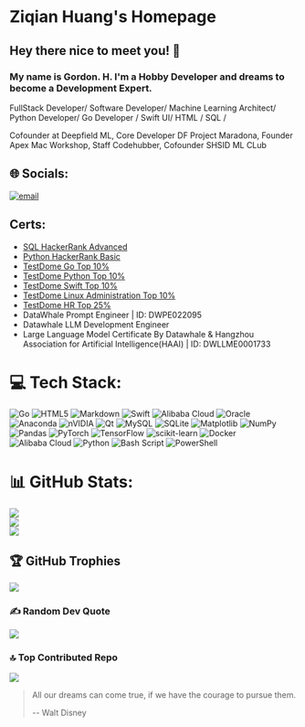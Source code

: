 
# Ziqian Huang's Homepage

## Hey there nice to meet you!  👋
### My name is Gordon. H. I'm a Hobby Developer and dreams to become a Development Expert. 
FullStack Developer/ Software Developer/ Machine Learning Architect/ Python Developer/ Go Developer / Swift UI/ HTML / SQL /

Cofounder at Deepfield ML, Core Developer DF Project Maradona, Founder Apex Mac Workshop, Staff Codehubber, Cofounder SHSID ML CLub

## 🌐 Socials:
[![email](https://img.shields.io/badge/Email-D14836?logo=gmail&logoColor=white)](mailto:mlfusion@outlook.com) 
## Certs:
* [SQL HackerRank Advanced](https://www.hackerrank.com/certificates/ad02ccc01634)
* [Python HackerRank Basic](https://www.hackerrank.com/certificates/d53d647f61af)
* [TestDome Go Top 10%](https://www.testdome.com/certificates/d2b907e0d0f244c28eafcdc3e519ff98)
* [TestDome Python Top 10%](https://www.testdome.com/certificates/7beaa38ee4fc42f2b5dea79da8223df8)
* [TestDome Swift Top 10%](https://www.testdome.com/certificates/3a52a5cd52a34f8789e8bdef73deee93)
* [TestDome Linux Administration Top 10%](https://www.testdome.com/certificates/9afedc8c12cc4cf3a1d52f25a186b3b0)
* [TestDome HR Top 25%](https://www.testdome.com/certificates/32e5f65e04694f91a1475ae7dcd7ab31)
* DataWhale Prompt Engineer | ID: DWPE022095
* Datawhale LLM Development Engineer
* Large Language Model Certificate By Datawhale & Hangzhou Association for Artificial Intelligence(HAAI) | ID: DWLLME0001733
# 💻 Tech Stack:
![Go](https://img.shields.io/badge/go-%2300ADD8.svg?style=for-the-badge&logo=go&logoColor=white) ![HTML5](https://img.shields.io/badge/html5-%23E34F26.svg?style=for-the-badge&logo=html5&logoColor=white) ![Markdown](https://img.shields.io/badge/markdown-%23000000.svg?style=for-the-badge&logo=markdown&logoColor=white) ![Swift](https://img.shields.io/badge/swift-F54A2A?style=for-the-badge&logo=swift&logoColor=white) ![Alibaba Cloud](https://img.shields.io/badge/AlibabaCloud-%23FF6701.svg?style=for-the-badge&logo=alibabacloud&logoColor=white) ![Oracle](https://img.shields.io/badge/Oracle-F80000?style=for-the-badge&logo=oracle&logoColor=white) ![Anaconda](https://img.shields.io/badge/Anaconda-%2344A833.svg?style=for-the-badge&logo=anaconda&logoColor=white) ![nVIDIA](https://img.shields.io/badge/cuda-000000.svg?style=for-the-badge&logo=nVIDIA&logoColor=green) ![Qt](https://img.shields.io/badge/Qt-%23217346.svg?style=for-the-badge&logo=Qt&logoColor=white) ![MySQL](https://img.shields.io/badge/mysql-4479A1.svg?style=for-the-badge&logo=mysql&logoColor=white) ![SQLite](https://img.shields.io/badge/sqlite-%2307405e.svg?style=for-the-badge&logo=sqlite&logoColor=white) ![Matplotlib](https://img.shields.io/badge/Matplotlib-%23ffffff.svg?style=for-the-badge&logo=Matplotlib&logoColor=black) ![NumPy](https://img.shields.io/badge/numpy-%23013243.svg?style=for-the-badge&logo=numpy&logoColor=white) ![Pandas](https://img.shields.io/badge/pandas-%23150458.svg?style=for-the-badge&logo=pandas&logoColor=white) ![PyTorch](https://img.shields.io/badge/PyTorch-%23EE4C2C.svg?style=for-the-badge&logo=PyTorch&logoColor=white) ![TensorFlow](https://img.shields.io/badge/TensorFlow-%23FF6F00.svg?style=for-the-badge&logo=TensorFlow&logoColor=white) ![scikit-learn](https://img.shields.io/badge/scikit--learn-%23F7931E.svg?style=for-the-badge&logo=scikit-learn&logoColor=white) ![Docker](https://img.shields.io/badge/docker-%230db7ed.svg?style=for-the-badge&logo=docker&logoColor=white) ![Alibaba Cloud](https://img.shields.io/badge/AlibabaCloud-%23FF6701.svg?style=for-the-badge&logo=alibabacloud&logoColor=white) ![Python](https://img.shields.io/badge/python-3670A0?style=for-the-badge&logo=python&logoColor=ffdd54) ![Bash Script](https://img.shields.io/badge/bash_script-%23121011.svg?style=for-the-badge&logo=gnu-bash&logoColor=white) ![PowerShell](https://img.shields.io/badge/PowerShell-%235391FE.svg?style=for-the-badge&logo=powershell&logoColor=white)
# 📊 GitHub Stats:
![](https://github-readme-stats.vercel.app/api?username=Ziqian-Huang0607&theme=dark&hide_border=false&include_all_commits=true&count_private=true)<br/>
![](https://nirzak-streak-stats.vercel.app/?user=Ziqian-Huang0607&theme=dark&hide_border=false)<br/>
![](https://github-readme-stats.vercel.app/api/top-langs/?username=Ziqian-Huang0607&theme=dark&hide_border=false&include_all_commits=true&count_private=true&layout=compact)

## 🏆 GitHub Trophies
![](https://github-profile-trophy.vercel.app/?username=Ziqian-Huang0607&theme=radical&no-frame=false&no-bg=true&margin-w=4)

### ✍️ Random Dev Quote
![](https://quotes-github-readme.vercel.app/api?type=horizontal&theme=radical)

### 🔝 Top Contributed Repo
![](https://github-contributor-stats.vercel.app/api?username=Ziqian-Huang0607&limit=5&theme=dark&combine_all_yearly_contributions=true)

> All our dreams can come true, if we have the courage to pursue them.
> 
> -- Walt Disney
